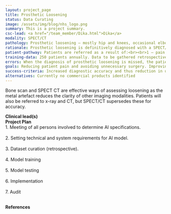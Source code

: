 ```yaml
---
layout: project_page
title: Prosthetic Loosening
status: Data Curating
image: /assets/img/blog/nhs_logo.png
summary: This is a project summary.
csc-lead: <a href="/team_member/Dika.html">Dika</a>
modality: SPECT/CT
pathology: Prosthetic loosening – mostly hip and knees, occasional elbow and shoulder.
rationale: Prosthetic loosening is definitively diagnosed with a SPECT/CT. Around 40% of cases are not obvious and in 20% of cases the report is changed with further consultation. An AI tool would help in accuracy and increase confidence in reporting.
patient-pathway: Patients are referred as a result of:<br><br>1 – pain in the replacement site<br>2 – x-ray investigations suggest loosening<br><br>Patients are referred from orthopaedics and surgery to consider replacement of a prosthesis or to revise the replacement. Next steps are decided by SPECT/CT reports. SPECT/CT is also used for surveillance so imaging is repeated in intervals.
training-data: 250 patients annually. Data to be gathered retrospectively.
errors: When the diagnosis of prosthetic loosening is missed, the patient remains in chronic (severe) pain for a prolonged amount of time. When the diagnosis of prosthetic loosening is incorrect, patient undergoes unnecessary surgery.
goals: Reducing patient pain and avoiding unnecessary surgery. Improving diagnosis speed and accuracy.
success-criteria: Increased diagnostic accuracy and thus reduction in unnecessary surgery, increase in speed with which loosening is diagnosed.
alternatives: Currently no commercial products identified
---
```

Bone scan and SPECT CT are effective ways of assessing loosening as the metal artefact reduces the clarity of other imaging modalities. Patients will also be referred to x-ray and CT, but SPECT/CT supersedes these for accuracy. 


<b>Clinical lead(s)</b>
<br>
<b>Project Plan</b><br>  1.	Meeting of all persons involved to determine AI specifications. <br><br> 2.	Setting technical and system requirements for AI model. <br> <br> 3. Dataset curation (retrospective). <br><br> 4.	Model training<br><br>5.	Model testing <br><br>6.	Implementation <br><br>7. Audit 
<br>
<br>

<b>References</b>
